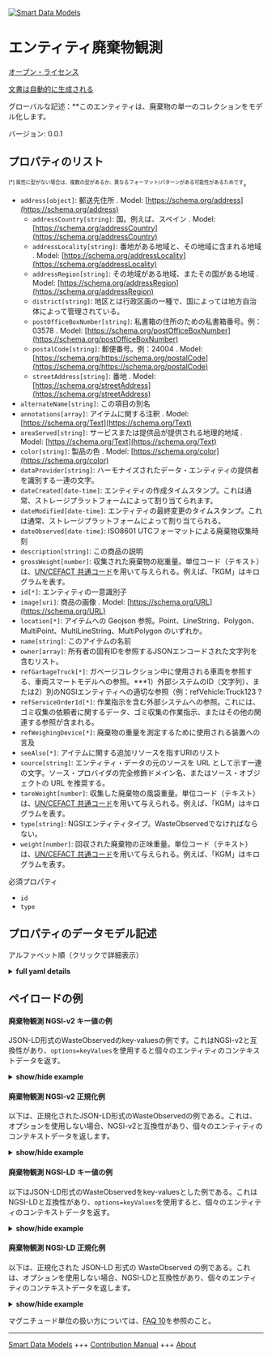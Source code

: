 <!-- 10-Header -->  
[![Smart Data Models](https://smartdatamodels.org/wp-content/uploads/2022/01/SmartDataModels_logo.png "Logo")](https://smartdatamodels.org)  
エンティティ廃棄物観測  
===========<!-- /10-Header -->  
<!-- 15-License -->  
[オープン・ライセンス](https://github.com/smart-data-models//dataModel.WasteManagement/blob/master/WasteObserved/LICENSE.md)  
[文書は自動的に生成される](https://docs.google.com/presentation/d/e/2PACX-1vTs-Ng5dIAwkg91oTTUdt8ua7woBXhPnwavZ0FxgR8BsAI_Ek3C5q97Nd94HS8KhP-r_quD4H0fgyt3/pub?start=false&loop=false&delayms=3000#slide=id.gb715ace035_0_60)  
<!-- /15-License -->  
<!-- 20-Description -->  
グローバルな記述：**このエンティティは、廃棄物の単一のコレクションをモデル化します。  
バージョン: 0.0.1  
<!-- /20-Description -->  
<!-- 30-PropertiesList -->  

## プロパティのリスト  

<sup><sub>[*] 属性に型がない場合は、複数の型があるか、異なるフォーマット/パターンがある可能性があるためです</sub></sup>。  
- `address[object]`: 郵送先住所  . Model: [https://schema.org/address](https://schema.org/address)	- `addressCountry[string]`: 国。例えば、スペイン  . Model: [https://schema.org/addressCountry](https://schema.org/addressCountry)  
	- `addressLocality[string]`: 番地がある地域と、その地域に含まれる地域  . Model: [https://schema.org/addressLocality](https://schema.org/addressLocality)  
	- `addressRegion[string]`: その地域がある地域、またその国がある地域  . Model: [https://schema.org/addressRegion](https://schema.org/addressRegion)  
	- `district[string]`: 地区とは行政区画の一種で、国によっては地方自治体によって管理されている。    
	- `postOfficeBoxNumber[string]`: 私書箱の住所のための私書箱番号。例：03578  . Model: [https://schema.org/postOfficeBoxNumber](https://schema.org/postOfficeBoxNumber)  
	- `postalCode[string]`: 郵便番号。例：24004  . Model: [https://schema.org/https://schema.org/postalCode](https://schema.org/https://schema.org/postalCode)  
	- `streetAddress[string]`: 番地  . Model: [https://schema.org/streetAddress](https://schema.org/streetAddress)  
- `alternateName[string]`: この項目の別名  - `annotations[array]`: アイテムに関する注釈  . Model: [https://schema.org/Text](https://schema.org/Text)- `areaServed[string]`: サービスまたは提供品が提供される地理的地域  . Model: [https://schema.org/Text](https://schema.org/Text)- `color[string]`: 製品の色  . Model: [https://schema.org/color](https://schema.org/color)- `dataProvider[string]`: ハーモナイズされたデータ・エンティティの提供者を識別する一連の文字。  - `dateCreated[date-time]`: エンティティの作成タイムスタンプ。これは通常、ストレージプラットフォームによって割り当てられます。  - `dateModified[date-time]`: エンティティの最終変更のタイムスタンプ。これは通常、ストレージプラットフォームによって割り当てられる。  - `dateObserved[date-time]`: ISO8601 UTCフォーマットによる廃棄物収集時刻  - `description[string]`: この商品の説明  - `grossWeight[number]`: 収集された廃棄物の総重量。単位コード（テキスト）は、[UN/CEFACT 共通コード](http://wiki.goodrelations-vocabulary.org/Documentation/UN/CEFACT_Common_Codes )を用いて与えられる。例えば、「KGM」はキログラムを表す。  - `id[*]`: エンティティの一意識別子  - `image[uri]`: 商品の画像  . Model: [https://schema.org/URL](https://schema.org/URL)- `location[*]`: アイテムへの Geojson 参照。Point、LineString、Polygon、MultiPoint、MultiLineString、MultiPolygon のいずれか。  - `name[string]`: このアイテムの名前  - `owner[array]`: 所有者の固有IDを参照するJSONエンコードされた文字列を含むリスト。  - `refGarbageTruck[*]`: ガベージコレクション中に使用される車両を参照する、車両スマートモデルへの参照。***1）外部システムのID（文字列）、または2）別のNGSIエンティティへの適切な参照（例：refVehicle:Truck123 ?  - `refServiceOrderId[*]`: 作業指示を含む外部システムへの参照。これには、ゴミ収集の依頼者に関するデータ、ゴミ収集の作業指示、またはその他の関連する参照が含まれる。  - `refWeighingDevice[*]`: 廃棄物の重量を測定するために使用される装置への言及  - `seeAlso[*]`: アイテムに関する追加リソースを指すURIのリスト  - `source[string]`: エンティティ・データの元のソースを URL として示す一連の文字。ソース・プロバイダの完全修飾ドメイン名、またはソース・オブジェクトの URL を推奨する。  - `tareWeight[number]`: 収集した廃棄物の風袋重量。単位コード（テキスト）は、[UN/CEFACT 共通コード](http://wiki.goodrelations-vocabulary.org/Documentation/UN/CEFACT_Common_Codes )を用いて与えられる。例えば、「KGM」はキログラムを表す。  - `type[string]`: NGSIエンティティタイプ。WasteObservedでなければならない。  - `weight[number]`: 回収された廃棄物の正味重量。単位コード（テキスト）は、[UN/CEFACT 共通コード](http://wiki.goodrelations-vocabulary.org/Documentation/UN/CEFACT_Common_Codes )を用いて与えられる。例えば、「KGM」はキログラムを表す。  <!-- /30-PropertiesList -->  
<!-- 35-RequiredProperties -->  
必須プロパティ  
- `id`  - `type`  <!-- /35-RequiredProperties -->  
<!-- 40-RequiredProperties -->  
<!-- /40-RequiredProperties -->  
<!-- 50-DataModelHeader -->  
## プロパティのデータモデル記述  
アルファベット順（クリックで詳細表示）  
<!-- /50-DataModelHeader -->  
<!-- 60-ModelYaml -->  
<details><summary><strong>full yaml details</strong></summary>    
```yaml  
WasteObserved:    
  description: This entity models a single collection of Waste.    
  properties:    
    address:    
      description: The mailing address    
      properties:    
        addressCountry:    
          description: 'The country. For example, Spain'    
          type: string    
          x-ngsi:    
            model: https://schema.org/addressCountry    
            type: Property    
        addressLocality:    
          description: 'The locality in which the street address is, and which is in the region'    
          type: string    
          x-ngsi:    
            model: https://schema.org/addressLocality    
            type: Property    
        addressRegion:    
          description: 'The region in which the locality is, and which is in the country'    
          type: string    
          x-ngsi:    
            model: https://schema.org/addressRegion    
            type: Property    
        district:    
          description: 'A district is a type of administrative division that, in some countries, is managed by the local government'    
          type: string    
          x-ngsi:    
            type: Property    
        postOfficeBoxNumber:    
          description: 'The post office box number for PO box addresses. For example, 03578'    
          type: string    
          x-ngsi:    
            model: https://schema.org/postOfficeBoxNumber    
            type: Property    
        postalCode:    
          description: 'The postal code. For example, 24004'    
          type: string    
          x-ngsi:    
            model: https://schema.org/https://schema.org/postalCode    
            type: Property    
        streetAddress:    
          description: The street address    
          type: string    
          x-ngsi:    
            model: https://schema.org/streetAddress    
            type: Property    
        streetNr:    
          description: Number identifying a specific property on a public street    
          type: string    
          x-ngsi:    
            type: Property    
      type: object    
      x-ngsi:    
        model: https://schema.org/address    
        type: Property    
    alternateName:    
      description: An alternative name for this item    
      type: string    
      x-ngsi:    
        type: Property    
    annotations:    
      description: Annotations about the item    
      items:    
        type: string    
      type: array    
      x-ngsi:    
        model: https://schema.org/Text    
        type: Property    
    areaServed:    
      description: The geographic area where a service or offered item is provided    
      type: string    
      x-ngsi:    
        model: https://schema.org/Text    
        type: Property    
    color:    
      description: The color of the product    
      type: string    
      x-ngsi:    
        model: https://schema.org/color    
        type: Property    
    dataProvider:    
      description: A sequence of characters identifying the provider of the harmonised data entity    
      type: string    
      x-ngsi:    
        type: Property    
    dateCreated:    
      description: Entity creation timestamp. This will usually be allocated by the storage platform    
      format: date-time    
      type: string    
      x-ngsi:    
        type: Property    
    dateModified:    
      description: Timestamp of the last modification of the entity. This will usually be allocated by the storage platform    
      format: date-time    
      type: string    
      x-ngsi:    
        type: Property    
    dateObserved:    
      description: Time of the wastecollection in ISO8601 UTCformat    
      format: date-time    
      type: string    
      x-ngsi:    
        type: Property    
    description:    
      description: A description of this item    
      type: string    
      x-ngsi:    
        type: Property    
    grossWeight:    
      description: 'The gross weight of the collected waste. The unit code (text) is given using the [UN/CEFACT Common Codes](http://wiki.goodrelations-vocabulary.org/Documentation/UN/CEFACT_Common_Codes ). For instance, ''KGM'' represents kilogram'    
      type: number    
      x-ngsi:    
        type: Property    
        units: ' KGM'    
    id:    
      anyOf:    
        - description: Identifier format of any NGSI entity    
          maxLength: 256    
          minLength: 1    
          pattern: ^[\w\-\.\{\}\$\+\*\[\]`|~^@!,:\\]+$    
          type: string    
          x-ngsi:    
            type: Property    
        - description: Identifier format of any NGSI entity    
          format: uri    
          type: string    
          x-ngsi:    
            type: Property    
      description: Unique identifier of the entity    
      x-ngsi:    
        type: Property    
    image:    
      description: An image of the item    
      format: uri    
      type: string    
      x-ngsi:    
        model: https://schema.org/URL    
        type: Property    
    location:    
      description: 'Geojson reference to the item. It can be Point, LineString, Polygon, MultiPoint, MultiLineString or MultiPolygon'    
      oneOf:    
        - description: Geojson reference to the item. Point    
          properties:    
            bbox:    
              items:    
                type: number    
              minItems: 4    
              type: array    
            coordinates:    
              items:    
                type: number    
              minItems: 2    
              type: array    
            type:    
              enum:    
                - Point    
              type: string    
          required:    
            - type    
            - coordinates    
          title: GeoJSON Point    
          type: object    
          x-ngsi:    
            type: GeoProperty    
        - description: Geojson reference to the item. LineString    
          properties:    
            bbox:    
              items:    
                type: number    
              minItems: 4    
              type: array    
            coordinates:    
              items:    
                items:    
                  type: number    
                minItems: 2    
                type: array    
              minItems: 2    
              type: array    
            type:    
              enum:    
                - LineString    
              type: string    
          required:    
            - type    
            - coordinates    
          title: GeoJSON LineString    
          type: object    
          x-ngsi:    
            type: GeoProperty    
        - description: Geojson reference to the item. Polygon    
          properties:    
            bbox:    
              items:    
                type: number    
              minItems: 4    
              type: array    
            coordinates:    
              items:    
                items:    
                  items:    
                    type: number    
                  minItems: 2    
                  type: array    
                minItems: 4    
                type: array    
              type: array    
            type:    
              enum:    
                - Polygon    
              type: string    
          required:    
            - type    
            - coordinates    
          title: GeoJSON Polygon    
          type: object    
          x-ngsi:    
            type: GeoProperty    
        - description: Geojson reference to the item. MultiPoint    
          properties:    
            bbox:    
              items:    
                type: number    
              minItems: 4    
              type: array    
            coordinates:    
              items:    
                items:    
                  type: number    
                minItems: 2    
                type: array    
              type: array    
            type:    
              enum:    
                - MultiPoint    
              type: string    
          required:    
            - type    
            - coordinates    
          title: GeoJSON MultiPoint    
          type: object    
          x-ngsi:    
            type: GeoProperty    
        - description: Geojson reference to the item. MultiLineString    
          properties:    
            bbox:    
              items:    
                type: number    
              minItems: 4    
              type: array    
            coordinates:    
              items:    
                items:    
                  items:    
                    type: number    
                  minItems: 2    
                  type: array    
                minItems: 2    
                type: array    
              type: array    
            type:    
              enum:    
                - MultiLineString    
              type: string    
          required:    
            - type    
            - coordinates    
          title: GeoJSON MultiLineString    
          type: object    
          x-ngsi:    
            type: GeoProperty    
        - description: Geojson reference to the item. MultiLineString    
          properties:    
            bbox:    
              items:    
                type: number    
              minItems: 4    
              type: array    
            coordinates:    
              items:    
                items:    
                  items:    
                    items:    
                      type: number    
                    minItems: 2    
                    type: array    
                  minItems: 4    
                  type: array    
                type: array    
              type: array    
            type:    
              enum:    
                - MultiPolygon    
              type: string    
          required:    
            - type    
            - coordinates    
          title: GeoJSON MultiPolygon    
          type: object    
          x-ngsi:    
            type: GeoProperty    
      x-ngsi:    
        type: GeoProperty    
    name:    
      description: The name of this item    
      type: string    
      x-ngsi:    
        type: Property    
    owner:    
      description: A List containing a JSON encoded sequence of characters referencing the unique Ids of the owner(s)    
      items:    
        anyOf:    
          - description: Identifier format of any NGSI entity    
            maxLength: 256    
            minLength: 1    
            pattern: ^[\w\-\.\{\}\$\+\*\[\]`|~^@!,:\\]+$    
            type: string    
            x-ngsi:    
              type: Property    
          - description: Identifier format of any NGSI entity    
            format: uri    
            type: string    
            x-ngsi:    
              type: Property    
        description: Unique identifier of the entity    
        x-ngsi:    
          type: Property    
      type: array    
      x-ngsi:    
        type: Property    
    refGarbageTruck:    
      anyOf:    
        - description: Identifier format of any NGSI entity    
          maxLength: 256    
          minLength: 1    
          pattern: ^[\w\-\.\{\}\$\+\*\[\]`|~^@!,:\\]+$    
          type: string    
          x-ngsi:    
            type: Property    
        - description: Identifier format of any NGSI entity    
          format: uri    
          type: string    
          x-ngsi:    
            type: Property    
      description: 'A reference to an Vehicle Smart model referencing the vehicle used during garbage collection. ***Can I define this as either 1) an id (string) of an external system, or 2) a proper reference to another NGSI entity (e.g. refVehicle:Truck123 ???'    
      x-ngsi:    
        type: Relationship    
    refServiceOrderId:    
      anyOf:    
        - description: Identifier format of any NGSI entity    
          maxLength: 256    
          minLength: 1    
          pattern: ^[\w\-\.\{\}\$\+\*\[\]`|~^@!,:\\]+$    
          type: string    
          x-ngsi:    
            type: Property    
        - description: Identifier format of any NGSI entity    
          format: uri    
          type: string    
          x-ngsi:    
            type: Property    
      description: 'A reference to an external system containing workorders. This might contain data about a client requesting the garbage collection, or a workorder for waste collection, or any other relevant reference'    
      x-ngsi:    
        type: Relationship    
    refWeighingDevice:    
      anyOf:    
        - description: Identifier format of any NGSI entity    
          maxLength: 256    
          minLength: 1    
          pattern: ^[\w\-\.\{\}\$\+\*\[\]`|~^@!,:\\]+$    
          type: string    
          x-ngsi:    
            type: Property    
        - description: Identifier format of any NGSI entity    
          format: uri    
          type: string    
          x-ngsi:    
            type: Property    
      description: A reference to the device used to measure the waste weight    
      x-ngsi:    
        type: Relationship    
    seeAlso:    
      description: list of uri pointing to additional resources about the item    
      oneOf:    
        - items:    
            format: uri    
            type: string    
          minItems: 1    
          type: array    
        - format: uri    
          type: string    
      x-ngsi:    
        type: Property    
    source:    
      description: 'A sequence of characters giving the original source of the entity data as a URL. Recommended to be the fully qualified domain name of the source provider, or the URL to the source object'    
      type: string    
      x-ngsi:    
        type: Property    
    tareWeight:    
      description: 'The tare weight of the collected waste. The unit code (text) is given using the [UN/CEFACT Common Codes](http://wiki.goodrelations-vocabulary.org/Documentation/UN/CEFACT_Common_Codes ). For instance, ''KGM'' represents kilogram'    
      type: number    
      x-ngsi:    
        type: Property    
        units: ' KGM'    
    type:    
      description: NGSI Entity type. It has to be WasteObserved    
      enum:    
        - WasteObserved    
      type: string    
      x-ngsi:    
        type: Property    
    weight:    
      description: 'The net weight of the collected waste. The unit code (text) is given using the [UN/CEFACT Common Codes](http://wiki.goodrelations-vocabulary.org/Documentation/UN/CEFACT_Common_Codes ). For instance, ''KGM'' represents kilogram'    
      type: number    
      x-ngsi:    
        type: Property    
        units: ' KGM'    
  required:    
    - id    
    - type    
  type: object    
  x-derived-from: ""    
  x-disclaimer: 'Redistribution and use in source and binary forms, with or without modification, are permitted  provided that the license conditions are met. Copyleft (c) 2022 Contributors to Smart Data Models Program'    
  x-license-url: https://github.com/smart-data-models/dataModel.WasteManagement/blob/master/WasteObserved/LICENSE.md    
  x-model-schema: https://smart-data-models.github.io/dataModel.WasteManagement/WasteObserved/schema.json    
  x-model-tags: ""    
  x-version: 0.0.1    
```  
</details>    
<!-- /60-ModelYaml -->  
<!-- 70-MiddleNotes -->  
<!-- /70-MiddleNotes -->  
<!-- 80-Examples -->  
## ペイロードの例  
#### 廃棄物観測 NGSI-v2 キー値の例  
JSON-LD形式のWasteObservedのkey-valuesの例です。これはNGSI-v2と互換性があり、`options=keyValues`を使用すると個々のエンティティのコンテキストデータを返す。  
<details><summary><strong>show/hide example</strong></summary>    
```json  
{  
  "id": "ngsi-ld:WasteObserved:001",  
  "type": "WasteObserved",  
  "tareWeight": 2.0,  
  "address": {  
    "addressCountry": "BE",  
    "postalCode": "2018",  
    "streetAddress": "Lange Kievitstraat n\u00b070"  
  },  
  "dateObserved": "2022-10-19T14:57:39.000Z",  
  "grossWeight": 8.85,  
  "location": {  
      "coordinates": [  
          4.421732917,  
          51.21301073  
        ],  
      "type": "Point"  
    },  
  "refServiceOrderId": "ngsi-ld:WorkOrder1234",  
    "weight": 6.85  
}  
```  
</details>  
#### 廃棄物観測 NGSI-v2 正規化例  
以下は、正規化されたJSON-LD形式のWasteObservedの例である。これは、オプションを使用しない場合、NGSI-v2と互換性があり、個々のエンティティのコンテキストデータを返します。  
<details><summary><strong>show/hide example</strong></summary>    
```json  
{  
	"id": "WasteObserved:<uuid of Observer>",  
	"type": "WasteObserved",  
	"location": {  
		"type": "geo:json",  
		"value": {  
			"type": "Point",  
			"coordinates": [  
				4.421732917,  
				51.21301073  
			]  
		},  
		"metadata": {  
			"timestamp": {  
				"type": "DateTime",  
				"value": "2022-10-19T14:57:39.000Z"  
			}  
		}  
	},  
	"address": {  
		"type": "PostalAddress",  
		"value": {  
			"postalCode": "2018",  
			"streetAddress": "Lange Kievitstraat n°70",  
			"addressCountry": "BE"  
		},  
		"metadata": {  
			"timestamp": {  
				"type": "DateTime",  
				"value": "2022-10-19T14:57:39.000Z"  
			}  
		}  
	},  
	"dateObserved": {  
		"type": "DateTime",  
		"value": "2022-10-19T14:57:39.000Z",  
		"metadata": {}  
	},  
	"weight": {  
		"type": "Number",  
		"value": 6.85,  
		"metadata": {  
			"UnitCode": {  
				"type": "string",  
				"value": "KGM"  
			}  
		}  
	},  
	"grossWeight": {  
		"type": "Number",  
		"value": 8.85,  
		"metadata": {  
			"UnitCode": {  
				"type": "string",  
				"value": "KGM"  
			}  
		}  
	},  
	"tareWeight": {  
		"type": "Number",  
		"value": 2.0,  
		"metadata": {  
			"UnitCode": {  
				"type": "string",  
				"value": "KGM"  
			}  
		}  
	},  
	"refServiceOrderId": {  
		"type": "Relationship",  
		"value": "ngsi-ld:WorkOrder1234"  
	}  
}  
```  
</details>  
#### 廃棄物観測 NGSI-LD キー値の例  
以下はJSON-LD形式のWasteObservedをkey-valuesとした例である。これはNGSI-LDと互換性があり、`options=keyValues`を使用すると、個々のエンティティのコンテキストデータを返す。  
<details><summary><strong>show/hide example</strong></summary>    
```json  
{  
  "id": "ngsi-ld:WasteObserved:001",  
  "type": "WasteObserved",  
  "tareWeight": 2.0,  
  "address": {  
    "addressCountry": "BE",  
    "postalCode": "2018",  
    "streetAddress": "Lange Kievitstraat n\u00b070"  
  },  
  "dateObserved": "2022-10-19T14:57:39.000Z",  
  "grossWeight": 8.85,  
  "location": {  
      "coordinates": [  
          4.421732917,  
          51.21301073  
        ],  
      "type": "Point"  
    },  
  "refServiceOrderId": "ngsi-ld:WorkOrder1234",  
    "weight": 6.85,  
  "@context": [  
    "https://raw.githubusercontent.com/smart-data-models/dataModel.WasteManagement/master/context.jsonld"  
  ]  
}  
```  
</details>  
#### 廃棄物観測 NGSI-LD 正規化例  
以下は、正規化された JSON-LD 形式の WasteObserved の例である。これは、オプションを使用しない場合、NGSI-LDと互換性があり、個々のエンティティのコンテキストデータを返します。  
<details><summary><strong>show/hide example</strong></summary>    
```json  
{  
  "id": "urn:ngsi-ld:WasteObserved:0001",  
  "type": "WasteObserved",  
  "location": {  
    "type": "GeoProperty",  
    "value": {  
      "type": "Point",  
      "coordinates": [  
        4.421732917,  
        51.21301073  
      ]  
    }  
  },  
  "address": {  
    "type": "Property",  
    "value": {  
      "postalCode": "2018",  
      "streetAddress": "Lange Kievitstraat nÂ°70",  
      "addressCountry": "BE"  
    }  
  },  
  "dateObserved": {  
    "type": "Property",  
    "value": {  
      "@type": "DateTime",  
      "@value": "2022-10-19T14:57:39.000Z"  
    }  
  },  
  "weight": {  
    "type": "Property",  
    "value": 6.85  
  },  
  "grossWeight": {  
    "type": "Property",  
    "value": 8.85  
  },  
  "tareWeight": {  
    "type": "Property",  
    "value": 2.0  
  },  
  "refServiceOrderId": {  
    "type": "Relationship",  
    "object": "urn:ngsi-ld:ngsi-ld:WorkOrder1234"  
  },  
  "@context": [  
    "https://raw.githubusercontent.com/smart-data-models/dataModel.WasteManagement/master/context.jsonld"  
  ]  
}  
```  
</details><!-- /80-Examples -->  
<!-- 90-FooterNotes -->  
<!-- /90-FooterNotes -->  
<!-- 95-Units -->  
マグニチュード単位の扱い方については、[FAQ 10](https://smartdatamodels.org/index.php/faqs/)を参照のこと。  
<!-- /95-Units -->  
<!-- 97-LastFooter -->  
---  
[Smart Data Models](https://smartdatamodels.org) +++ [Contribution Manual](https://bit.ly/contribution_manual) +++ [About](https://bit.ly/Introduction_SDM)<!-- /97-LastFooter -->  

